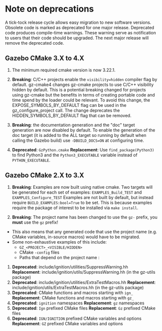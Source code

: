 # Note on deprecations
A tick-tock release cycle allows easy migration to new software versions.
Obsolete code is marked as deprecated for one major release.
Deprecated code produces compile-time warnings. These warning serve as
notification to users that their code should be upgraded. The next major
release will remove the deprecated code.

## Gazebo CMake 3.X to 4.X

1. The minimum required cmake version is now 3.22.1.

1. **Breaking**: C/C++ projects enable the `visibility=hidden` compiler flag by default.
   gz-cmake4 changes gz-cmake projects to use C/C++ visibility hidden
   by default. This is a potential breaking changed for projects using
   gz-cmake but the benefits in terms of creating portable code and
   time spend by the loader could be relevant.
   To avoid this change, the EXPOSE_SYMBOLS_BY_DEFAULT flag can be used in
   the gz_configure_project call.
   The change deprecates the HIDDEN_SYMBOLS_BY_DEFAULT flag that can be
   removed.

1. **Breaking**: the documentation generation and the "doc" target generation are
   now disabled by default. To enable the generation of the doc target (it is added
   to the ALL target so running by default when calling the Gazebo build)
   use `-DBUILD_DOCS=ON` at configuring time.

1. **Deprecated**: `GzPython.cmake`
    **Replacement**: Use `find_package(Python3)` to find Python3 and the
              `Python3_EXECUTABLE` variable instead of `PYTHON_EXECUTABLE`.

## Gazebo CMake 2.X to 3.X

1. **Breaking**: Examples are now built using native cmake.
  Two targets will be generated for each set of examples: `EXAMPLES_Build_TEST` and `EXAMPLES_Configure_TEST`
  Examples are not built by default, but instead require `BUILD_EXAMPLES:bool=True` to be set.
  This is because examples require the package of interest to be installed via `make install`.

1. **Breaking**: The project name has been changed to use the `gz-` prefix, you **must** use the `gz` prefix!
  * This also means that any generated code that use the project name (e.g. CMake variables, in-source macros) would have to be migrated.
  * Some non-exhaustive examples of this include:
    * `GZ_<PROJECT>_<VISIBLE/HIDDEN>`
    * CMake `-config` files
    * Paths that depend on the project name
:
1. **Deprecated**: include/ignition/utilities/SuppressWarning.hh
    **Replacement**: include/ignition/utils/SuppressWarning.hh
                     (in the gz-utils package)
1. **Deprecated**: include/ignition/utilities/ExtraTestMacros.hh
    **Replacement**: include/ignition/utils/ExtraTestMacros.hh
                     (in the gz-utils package)
1. **Deprecated**: CMake functions and macros starting with `ign_`
    **Replacement**: CMake functions and macros starting with `gz_`
1. **Deprecated**: `ignition` namespaces
    **Replacement**: `gz` namespaces
1. **Deprecated**: `Ign` prefixed CMake files
    **Replacement**: `Gz` prefixed CMake files
1. **Deprecated**: `IGN/IGNITION` prefixed CMake variables and options
    **Replacement**: `GZ` prefixed CMake variables and options

